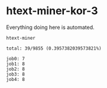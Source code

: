 # htext-miner-kor-3

Everything doing here is automated.

```
htext-miner

total: 39/9855 (0.3957382039573821%)

job0: 7
job1: 8
job2: 8
job3: 8
job4: 8
```